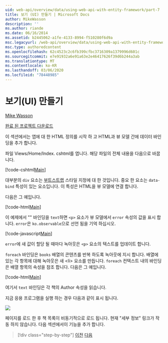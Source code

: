 ```yaml
---
uid: web-api/overview/data/using-web-api-with-entity-framework/part-7
title: 보기 (UI) 만들기 | Microsoft Docs
author: MikeWasson
description: ''
ms.author: riande
ms.date: 06/16/2014
ms.assetid: b2445062-a1fe-4133-8994-f510280f6d9a
msc.legacyurl: /web-api/overview/data/using-web-api-with-entity-framework/part-7
msc.type: authoredcontent
ms.openlocfilehash: 62c4523c2c6fb399cfbc3716309a1379996d601c
ms.sourcegitcommit: e7e91932a6e91a63e2e46417626f39d6b244a3ab
ms.translationtype: MT
ms.contentlocale: ko-KR
ms.lasthandoff: 03/06/2020
ms.locfileid: "78448985"
---
```

# <a name="create-the-view-ui"></a>보기(UI) 만들기

[Mike Wasson](https://github.com/MikeWasson)

[완료 된 프로젝트 다운로드](https://github.com/MikeWasson/BookService)

이 섹션에서는 앱에 대 한 HTML 정의를 시작 하 고 HTML과 뷰 모델 간에 데이터 바인딩을 추가 합니다.

파일 Views/Home/Index. cshtml를 엽니다. 해당 파일의 전체 내용을 다음으로 바꿉니다.

[!code-cshtml[Main](part-7/samples/sample1.cshtml)]

대부분의 `div` 요소는 [부트스트랩](http://getbootstrap.com/) 스타일 지정에 대 한 것입니다. 중요 한 요소는 `data-bind` 특성이 있는 요소입니다. 이 특성은 HTML을 뷰 모델에 연결 합니다.

다음은 그 예입니다.

[!code-html[Main](part-7/samples/sample2.html)]

이 예제에서 &quot;&quot; 바인딩을 `text`하면 `<p>` 요소가 뷰 모델에서 `error` 속성의 값을 표시 합니다. `error`은 `ko.observable`으로 선언 됨을 기억 하십시오.

[!code-javascript[Main](part-7/samples/sample3.js)]

`error`에 새 값이 할당 될 때마다 녹아웃은 `<p>` 요소의 텍스트를 업데이트 합니다.

`foreach` 바인딩은 `books` 배열의 콘텐츠를 반복 하도록 녹아웃에 지시 합니다. 배열에 있는 각 항목에 대해 녹아웃은 새 &lt;li&gt; 요소를 만듭니다. `foreach` 컨텍스트 내의 바인딩은 배열 항목의 속성을 참조 합니다. 다음은 그 예입니다.

[!code-html[Main](part-7/samples/sample4.html)]

여기서 `text` 바인딩은 각 책의 Author 속성을 읽습니다.

지금 응용 프로그램을 실행 하는 경우 다음과 같이 표시 됩니다.

![](part-7/_static/image1.png)

페이지를 로드 한 후 책 목록이 비동기적으로 로드 됩니다. 현재 &quot;세부 정보&quot; 링크가 작동 하지 않습니다. 다음 섹션에서이 기능을 추가 합니다.

> [!div class="step-by-step"]
> [이전](part-6.md)
> [다음](part-8.md)
